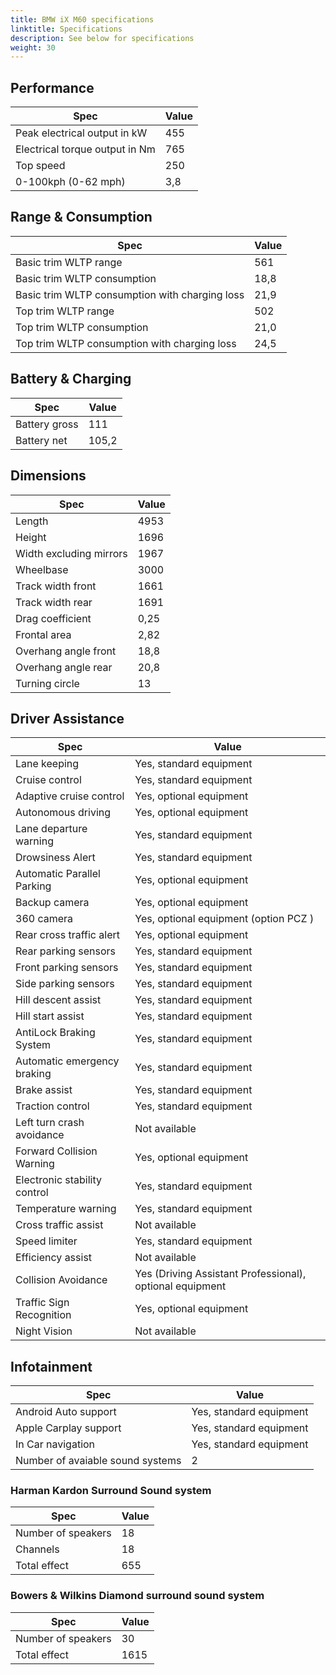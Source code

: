 ```yaml
---
title: BMW iX M60 specifications
linktitle: Specifications
description: See below for specifications
weight: 30
---
```


## Performance
|Spec|Value|
|----|-----|
|Peak electrical output in kW|455|
|Electrical torque output in Nm|765|
|Top speed|250|
|0-100kph (0-62 mph)|3,8|



## Range & Consumption
|Spec|Value|
|----|-----|
|Basic trim WLTP range|561|
|Basic trim WLTP consumption|18,8|
|Basic trim WLTP consumption with charging loss|21,9|
|Top trim WLTP range|502|
|Top trim WLTP consumption|21,0|
|Top trim WLTP consumption with charging loss|24,5|



## Battery & Charging
|Spec|Value|
|----|-----|
|Battery gross|111|
|Battery net|105,2|



## Dimensions
|Spec|Value|
|----|-----|
|Length|4953|
|Height|1696|
|Width excluding mirrors|1967|
|Wheelbase|3000|
|Track width front|1661|
|Track width rear|1691|
|Drag coefficient|0,25|
|Frontal area|2,82|
|Overhang angle front|18,8|
|Overhang angle rear|20,8|
|Turning circle|13|

## Driver Assistance
|Spec|Value|
|----|-----|
|Lane keeping|Yes, standard equipment|
|Cruise control|Yes, standard equipment|
|Adaptive cruise control|Yes, optional equipment|
|Autonomous driving|Yes, optional equipment|
|Lane departure warning|Yes, standard equipment|
|Drowsiness Alert|Yes, standard equipment|
|Automatic Parallel Parking|Yes, optional equipment|
|Backup camera|Yes, optional equipment|
|360 camera|Yes, optional equipment (option PCZ )|
|Rear cross traffic alert|Yes, optional equipment|
|Rear parking sensors|Yes, standard equipment|
|Front parking sensors|Yes, standard equipment|
|Side parking sensors|Yes, standard equipment|
|Hill descent assist|Yes, standard equipment|
|Hill start assist|Yes, standard equipment|
|AntiLock Braking System|Yes, standard equipment|
|Automatic emergency braking|Yes, standard equipment|
|Brake assist|Yes, standard equipment|
|Traction control|Yes, standard equipment|
|Left turn crash avoidance|Not available|
|Forward Collision Warning|Yes, optional equipment|
|Electronic stability control|Yes, standard equipment|
|Temperature warning|Yes, standard equipment|
|Cross traffic assist|Not available|
|Speed limiter|Yes, standard equipment|
|Efficiency assist|Not available|
|Collision Avoidance|Yes (Driving Assistant Professional), optional equipment|
|Traffic Sign Recognition|Yes, optional equipment|
|Night Vision|Not available|

## Infotainment
|Spec|Value|
|----|-----|
|Android Auto support|Yes, standard equipment|
|Apple Carplay support|Yes, standard equipment|
|In Car navigation|Yes, standard equipment|
|Number of avaiable sound systems|2|

### Harman Kardon Surround Sound system
|Spec|Value|
|----|-----|
|Number of speakers|18|
|Channels|18|
|Total effect|655|

### Bowers & Wilkins Diamond surround sound system
|Spec|Value|
|----|-----|
|Number of speakers|30|
|Total effect|1615|
